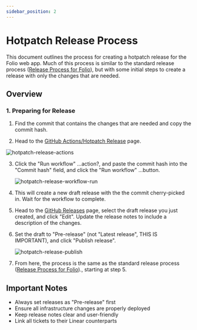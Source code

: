 ```yaml
---
sidebar_position: 2
---
```


# Hotpatch Release Process

This document outlines the process for creating a hotpatch release for the Folio web app. Much of this process is similar to the standard release process ([Release Process for Folio](./release-process-for-folio.md)), but with some initial steps to create a release with only the changes that are needed.

## Overview

### 1. Preparing for Release

1. Find the commit that contains the changes that are needed and copy the commit hash.

2. Head to the [GitHub Actions/Hotpatch Release](https://github.com/folioworks/folio-web/actions/workflows/hotpatch-prerelease.yml) page.

  ![hotpatch-release-actions](/img/hotpatch-release-actions.png)

3. Click the "Run workflow" ...action?, and paste the commit hash into the "Commit hash" field, and click the "Run workflow" ...button.

   ![hotpatch-release-workflow-run](/img/hotpatch-release-run-workflow.png)

4. This will create a new draft release with the the commit cherry-picked in. Wait for the workflow to complete.

5. Head to the [GitHub Releases](https://github.com/folioworks/folio-web/releases) page, select the draft release you just created, and click "Edit".  Update the release notes to include a description of the changes.

6. Set the draft to "Pre-release" (not "Latest release", THIS IS IMPORTANT), and click "Publish release".

    ![hotpatch-release-publish](/img/hotpatch-release-pre-release.png)

7. From here, the process is the same as the standard release process ([Release Process for Folio](./release-process-for-folio.md))., starting at step 5.

## Important Notes

- Always set releases as "Pre-release" first
- Ensure all infrastructure changes are properly deployed
- Keep release notes clear and user-friendly
- Link all tickets to their Linear counterparts 
